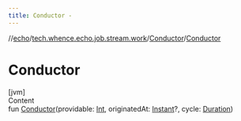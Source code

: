 ```yaml
---
title: Conductor -
---
```

//[echo](../../index.md)/[tech.whence.echo.job.stream.work](../index.md)/[Conductor](index.md)/[Conductor](-conductor.md)



# Conductor  
[jvm]  
Content  
fun [Conductor](-conductor.md)(providable: [Int](https://kotlinlang.org/api/latest/jvm/stdlib/kotlin/-int/index.html), originatedAt: [Instant](https://docs.oracle.com/javase/8/docs/api/java/time/Instant.html)?, cycle: [Duration](https://docs.oracle.com/javase/8/docs/api/java/time/Duration.html))  




